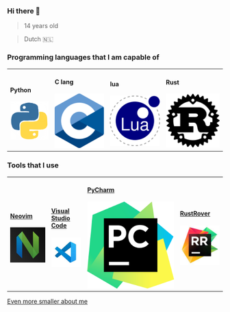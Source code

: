 ### Hi there 👋
> 14 years old

> Dutch :netherlands:



### Programming languages that I am capable of
<table>

<tr>

<td>
<h4> Python</h4>
<img src="images/python.gif">

</td>
<td>
<h4> C lang </h4>
<img src="images/C.png">
</td>


<td>
<h4>lua</h4>
<img src="images/lua.svg">
</td>

<td>
<h4>Rust</h4>
<img src="images/rust.png">
</td>



</tr>

</table>

### Tools that I use
<table>


<tr>

<td>
<h4>
<a href="https://neovim.io/">Neovim</a>
</h4>
<img src="images/neovim.png">

</td>
<td>
<h4>
<a href="https://code.visualstudio.com/">
Visual Studio Code
</a>
</h4>
<img src="images/vscode.png">
</td>
<td>
<h4>
<a href="https://www.jetbrains.com/pycharm/">PyCharm</a>
</h4>
<img src="images/pycharm.png">
</td>
<td>
<h4>
<a href="https://www.jetbrains.com/rust/">RustRover</a>
</h4>
<img src="images/rustrover.png">
</td>
</tr>
</table>

<a href="https://portfolioluxkatana.mlserv.xyz/">Even more smaller about me</a>
